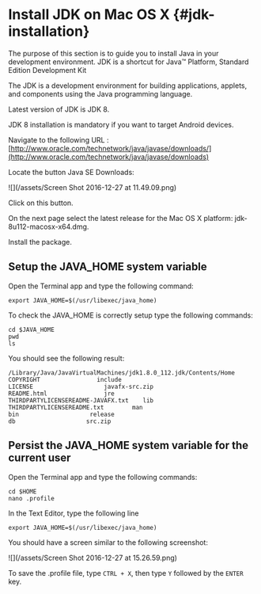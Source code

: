 # Install JDK on Mac OS X {#jdk-installation}

The purpose of this section is to guide you to install Java in your development environment. JDK is a shortcut for Java™ Platform, Standard Edition Development Kit

The JDK is a development environment for building applications, applets, and components using the Java programming language.

Latest version of JDK is JDK 8.

JDK 8 installation is mandatory if you want to target Android devices.

Navigate to the following URL :[http://www.oracle.com/technetwork/java/javase/downloads/](http://www.oracle.com/technetwork/java/javase/downloads)

Locate the button Java SE Downloads:

![](/assets/Screen Shot 2016-12-27 at 11.49.09.png)

Click on this button.

On the next page select the latest release for the Mac OS X platform: jdk-8u112-macosx-x64.dmg.

Install the package.

## Setup the JAVA\_HOME system variable

Open the Terminal app and type the following command:

```
export JAVA_HOME=$(/usr/libexec/java_home)
```

To check the JAVA\_HOME is correctly setup type the following commands:

```
cd $JAVA_HOME
pwd
ls
```

You should see the following result:

```
/Library/Java/JavaVirtualMachines/jdk1.8.0_112.jdk/Contents/Home
COPYRIGHT                include
LICENSE                    javafx-src.zip
README.html                jre
THIRDPARTYLICENSEREADME-JAVAFX.txt    lib
THIRDPARTYLICENSEREADME.txt        man
bin                    release
db                    src.zip
```

## Persist the JAVA\_HOME system variable for the current user

Open the Terminal app and type the following commands:

```
cd $HOME
nano .profile
```

In the Text Editor, type the following line

`export JAVA_HOME=$(/usr/libexec/java_home)`

You should have a screen similar to the following screenshot:

![](/assets/Screen Shot 2016-12-27 at 15.26.59.png)

To save the .profile file, type `CTRL + X`, then type `Y` followed by the `ENTER` key.



